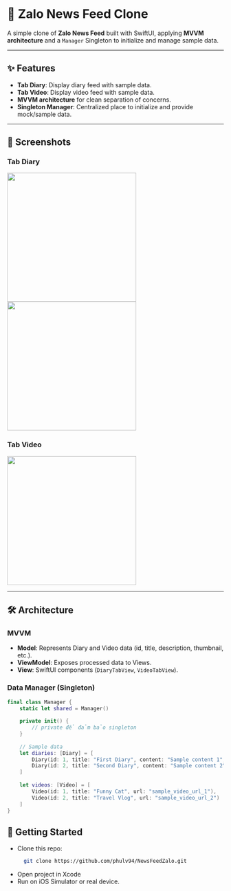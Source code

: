 # 📱 Zalo News Feed Clone

A simple clone of **Zalo News Feed** built with SwiftUI, applying **MVVM architecture** and a `Manager` Singleton to initialize and manage sample data.

---

## ✨ Features
- **Tab Diary**: Display diary feed with sample data.
- **Tab Video**: Display video feed with sample data.
- **MVVM architecture** for clean separation of concerns.
- **Singleton Manager**: Centralized place to initialize and provide mock/sample data.

---

## 📸 Screenshots

### Tab Diary
<img width="300" src="https://github.com/user-attachments/assets/a6eaf732-97c8-4590-b854-e98fd863720a" />
<img width="300" src="https://github.com/user-attachments/assets/fc6d168a-c3bb-4073-8b4c-fde04f6a641f" />

### Tab Video
<img width="300" src="https://github.com/user-attachments/assets/7181f7cf-1956-4a1a-887e-171538524eda" />

---

## 🛠 Architecture

### MVVM
- **Model**: Represents Diary and Video data (id, title, description, thumbnail, etc.).
- **ViewModel**: Exposes processed data to Views.
- **View**: SwiftUI components (`DiaryTabView`, `VideoTabView`).

### Data Manager (Singleton)
```swift
final class Manager {
    static let shared = Manager()
    
    private init() {
        // private để đảm bảo singleton
    }
    
    // Sample data
    let diaries: [Diary] = [
        Diary(id: 1, title: "First Diary", content: "Sample content 1", author: "UserA"),
        Diary(id: 2, title: "Second Diary", content: "Sample content 2", author: "UserB")
    ]
    
    let videos: [Video] = [
        Video(id: 1, title: "Funny Cat", url: "sample_video_url_1"),
        Video(id: 2, title: "Travel Vlog", url: "sample_video_url_2")
    ]
}
```
## 🚀 Getting Started
- Clone this repo:
  ```bash
    git clone https://github.com/phulv94/NewsFeedZalo.git
  ```
- Open project in Xcode
- Run on iOS Simulator or real device.

